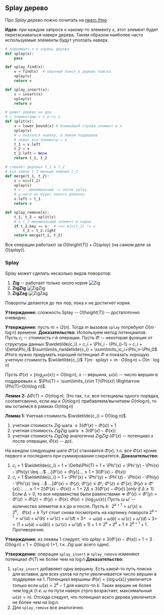 ## Splay дерево

Про *Splay дерево* пожно почитать на [neerc.ifmo](https://neerc.ifmo.ru/wiki/index.php?title=Splay-%D0%B4%D0%B5%D1%80%D0%B5%D0%B2%D0%BE)

**Идея:** при каждом запросе к какому-то элементу $x$, этот элемент будет перетаскиваться наверх дерева. Таким образом наиболее часто используемые элементы будут уползать наверх.

```python
# поднимает x в корень дерева
def splay(x):
    pass

def splay_find(x):
    v = find(x)  # обычный поиск в дереве поиска
    splay(v)
    return v

def splay_insert(x):
    v = insert(x)
    splay(v)
    return v

# режет дерево на два
# с элементами < x и >= x
def split(x):
    v = lower_bound(x) # ближайший справа элемент к x
    splay(v)
    # v оказался навеху, в левом поддереве
    # лежат все элементы < x
    t_1 = v.left
    t_2 = v
    t_2.left = None
    return t_1, t_2

# сливает деревья t_1 и t_2
# все ключи t_1 меньше ключей t_2
def merge(t_1, t_2):
    v = min(t_2)
    splay(v)
    # v -- минимальный -> после splay
    # у него не будет левого ребенка
    v.left = t_1
    return v

def splay_remove(x):
    t_1, t_2 = split(x)
    # в t_2 минимальный элемент в корне
    if t_2.key == x:  # <=> min(t_2) != x
        t_2 = t_2.right
    return merge(t_1, t_2)
```

Все операции работают за $O(height(T)) + O(splay)$ (на самом деле за $O(splay)$).

### Splay

Splay может сделать несколько видов поворотов:

1. **Zig** -- работает только около корня
    ![Zig](https://neerc.ifmo.ru/wiki/images/thumb/2/24/%D0%97%D0%B8%D0%B3.png/1199px-%D0%97%D0%B8%D0%B3.png)
2. **ZigZig**
    ![ZigZig](https://neerc.ifmo.ru/wiki/images/thumb/b/b8/%D0%97%D0%B8%D0%B3_%D0%B7%D0%B8%D0%B3.png/1200px-%D0%97%D0%B8%D0%B3_%D0%B7%D0%B8%D0%B3.png)
3. **ZigZag**
    ![ZigZag](https://neerc.ifmo.ru/wiki/images/thumb/1/11/%D0%97%D0%B8%D0%B3_%D0%B7%D0%B0%D0%B32.png/1600px-%D0%97%D0%B8%D0%B3_%D0%B7%D0%B0%D0%B32.png)

Повороты делаются до тех пор, пока $x$ не достигнет корня.

**Утверждение:** сложность Splay -- $O(height(T))$ -- достатоточно очевидно.

**Утверждение:** пусть $m=\Omega(n)$. Тогда $m$ вызовов `splay` потребуют $O(m\cdot\log n)$ времени.
**Доказательство:** Используем метод потенциалов.
    Пусть $c_i$ -- стоимость $i$-й операции.
    Пусть $\Phi$ -- некоторая функция от структуры данных
    $\widetilde{c_i} = c_i + \Phi_i - \Phi_{i-1} = c_i + \Delta\Phi_i$
    $\sum\limits_i\widetilde{c_i} = \sum\limits_ic_i+\Phi_n-\Phi_0$
    Итого нужно придумать хороший потенциал $\Phi$ и показать хорошую учетную стоимость $\widetilde{c_i}$
$T(m\cdot splay) = m\cdot O(\log n) + O(n\cdot\log n)$

Пусть $\Phi(x) = \lfloor\log_2\omega(x)\rfloor = O(\log n)$, $x$ -- вершина, $\omega(x)$ -- число вершин в поддеревьях $x$.
$\Phi(T) = \sum\limits_{x\in T}\Phi(x)\ \Rightarrow \Phi(T)=O(n\log n)$.

**Лемма 2:** $\Delta\Phi(T) = O(n\log n)$. Это так, т.к. все потециалы одного порядка, соответсвенно, если мы к $O(n\log n)$ прибавляем/вычитаем $O(n\log n)$, то мы остаемся в рамках $O(n\log n)$

**Лемма 1:** Учетная стоимость $\widetilde{c_i} = O(\log n)$.
1. учетная стоимость <i>Zig</i> шага $\leq 3(\Phi'(x)-\Phi(x)) + 1$
2. учетная стоимость <i>ZigZig</i> шага $\leq 3(\Phi'(x)-\Phi(x))$
3. учетная стоимость <i>ZigZag</i> аналогична <i>ZigZig</i>
($\Phi'(x)$ -- потенциал $x$ после операции, $\Phi(x)$ -- до).

На каждом следующем шаге $\Phi'(x)$ становится $\Phi(x)$, т.о. все $\Phi(x)$ кроме первого и последнего при суммировании сократятся.
**Доказательство:**
1. $c_i = 1$
    $\widetilde{c_i} = 1 + \Delta\Phi(T) = 1 + \Phi'(x) + \Phi'(y) - \Phi(x) - \Phi(y) \leq ...$
    $...\left[\Phi'(x) = \Phi(y)\right]...\leq 1 + 3(\Phi'(x) - \Phi(x))$
2. $c_i = 1$
    $\widetilde{c_i} = 1 + \Phi'(x) + \Phi'(y) + \Phi'(z) - \Phi(x) - \Phi(y) - \Phi'(z) \leq ...$
    $...\left[\Phi'(x) = \Phi(z);\ \Phi'(y)\leq\Phi';\ \Phi'(z)\leq \Phi'(x);\ \Phi(y)\geq\Phi'(x)\right]...$
    $...\leq 1 + 2(\Phi'(x)-\Phi(x)) = 1 + 2\Delta\leq 3(\Phi'(x)-\Phi(x))\ \left[only\ if\ \Delta\geq 1\right]$
    Если $\Delta=0$, то все неравенства были равенствами $\Rightarrow$ $\Phi'(x)=\Phi'(y)=\Phi'(z)=\Phi(z)=\Phi(y)=\Phi(x)$.
    $\Phi(x)=\lfloor\log_2\omega(x)\rfloor$
    Пусть $\omega \ \omega'$ -- количество элеметов в $x$ до и после.
    Пусть $k:\ \ 2^{k+1}>\omega'(x)\geq2^k,\ \ \ \Phi(x) = k$
    Тут стоит снова  посмотреть на картинку поворота
    $2^{k+1}>\omega'(a) + \omega'(b)+\omega'(c)+\omega'(d) + 3 =$
    $=\omega(a) + \omega(b)+\omega'(c)+\omega'(d) + 3=$
    $=(1 + \omega(a) + \omega(b)) + (\omega'(c) + \omega'(d) + 1) + 1\geq 2^k + 2^k + 1 \geq 2^{k+1} + 1$. Противоречие.

**Утверждение:** из леммы 1 следует, что $splay\leq 3(\Phi'(x)-\Phi(x)) + 1 = 3\cdot O(\log n) + 1 = O(\log n)$ ($+1$, т.к. <i>Zig</i> шаг всего один).

**Утверждение:** операции `splay_insert` и `splay_remove` изменяют потенциал $\Phi(T)$ не более чем на $\log n$
**Доказательство:**
1. `splay_insert` добавляет одну вершину. Есть какой-то путь поиска для вставки, для всех узлов на пути увеличивается число вершин в поддереве на 1. Потенциал вершины $\Phi(x)=\lfloor\log\omega(x)\rfloor$ увеличится только если $\omega(x) = 2^k-1$ для какого-то $k$. Таких вершин не более чем $\log_2k$ (т.к. $\omega$ по пути наверх стрго возрастает, максимальный $\omega(x) = n$). Отсюда следует, что потенциал всего дерева увеличится не более чем на $\log n$.
2. Для `splay_remove` все аналогично.
